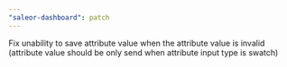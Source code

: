 ```yaml
---
"saleor-dashboard": patch
---
```


Fix unability to save attribute value when the attribute value is invalid (attribute value should be only send when attribute input type is swatch)
